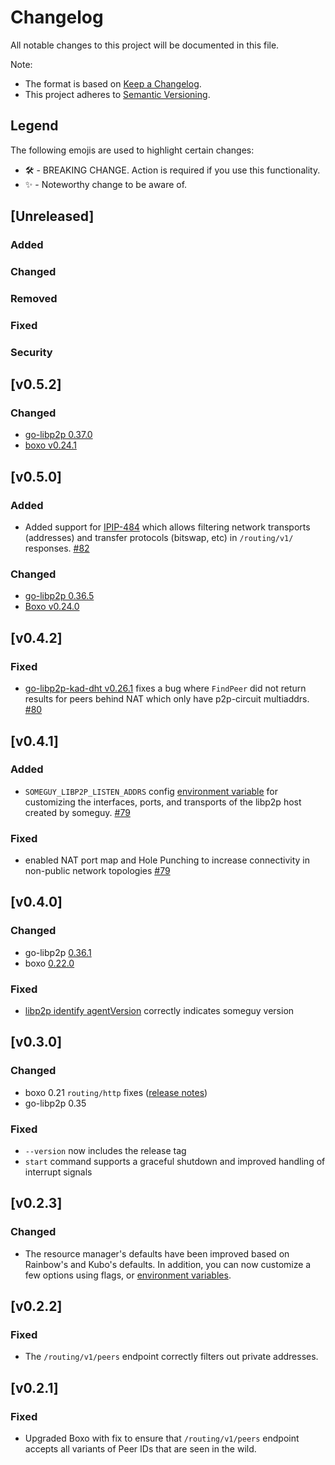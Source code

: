 # Changelog

All notable changes to this project will be documented in this file.

Note:
* The format is based on [Keep a Changelog](https://keepachangelog.com/en/1.1.0/).
* This project adheres to [Semantic Versioning](https://semver.org/spec/v2.0.0.html).

## Legend
The following emojis are used to highlight certain changes:
* 🛠 - BREAKING CHANGE.  Action is required if you use this functionality.
* ✨ - Noteworthy change to be aware of.

## [Unreleased]

### Added

### Changed

### Removed

### Fixed

### Security

## [v0.5.2]

### Changed

- [go-libp2p 0.37.0](https://github.com/libp2p/go-libp2p/releases/tag/v0.37.0)
- [boxo v0.24.1](https://github.com/ipfs/boxo/releases/tag/v0.24.1)

## [v0.5.0]

### Added

- Added support for [IPIP-484](https://github.com/ipfs/specs/pull/484) which allows filtering network transports (addresses) and transfer protocols (bitswap, etc) in `/routing/v1/` responses. [#82](https://github.com/ipfs/someguy/pull/82/)

### Changed

- [go-libp2p 0.36.5](https://github.com/libp2p/go-libp2p/releases/tag/v0.36.5)
- [Boxo v0.24.0](https://github.com/ipfs/boxo/releases/tag/v0.24.0)

## [v0.4.2]

### Fixed

- [go-libp2p-kad-dht v0.26.1](https://github.com/libp2p/go-libp2p-kad-dht/releases/tag/v0.26.1) fixes a bug where `FindPeer` did not return results for peers behind NAT which only have p2p-circuit multiaddrs. [#80](https://github.com/ipfs/someguy/pull/80)

## [v0.4.1]

### Added

- `SOMEGUY_LIBP2P_LISTEN_ADDRS` config [environment variable](./docs/environment-variables.md#someguy_libp2p_listen_addrs) for customizing the interfaces, ports, and transports of the libp2p host created by someguy. [#79](https://github.com/ipfs/someguy/pull/79)

### Fixed

- enabled NAT port map and Hole Punching to increase connectivity in non-public network topologies [#79](https://github.com/ipfs/someguy/pull/79)

## [v0.4.0]

### Changed

- go-libp2p [0.36.1](https://github.com/libp2p/go-libp2p/releases/tag/v0.36.1)
- boxo [0.22.0](https://github.com/ipfs/boxo/releases/tag/v0.22.0)

### Fixed

- [libp2p identify agentVersion](https://github.com/libp2p/specs/blob/master/identify/README.md#agentversion) correctly indicates someguy version

## [v0.3.0]

### Changed

- boxo 0.21 `routing/http` fixes ([release notes](https://github.com/ipfs/boxo/releases/tag/v0.21.0))
- go-libp2p 0.35

### Fixed

- `--version` now includes the release tag
- `start` command supports a graceful shutdown and improved handling of interrupt signals

## [v0.2.3]

### Changed

- The resource manager's defaults have been improved based on Rainbow's and Kubo's defaults. In addition, you can now customize a few options using flags, or [environment variables](./docs/environment-variables.md).

## [v0.2.2]

### Fixed

- The `/routing/v1/peers` endpoint correctly filters out private addresses.

## [v0.2.1]

### Fixed

- Upgraded Boxo with fix to ensure that `/routing/v1/peers` endpoint accepts all variants of Peer IDs that are seen in the wild.
